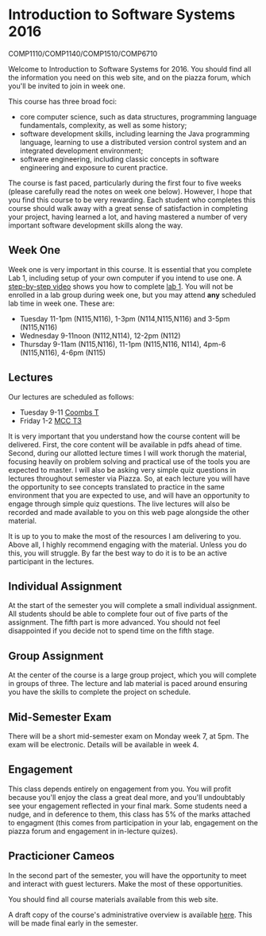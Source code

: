 # Introduction to Software Systems 2016 
COMP1110/COMP1140/COMP1510/COMP6710

Welcome to Introduction to Software Systems for 2016. You should find all the information you need on
this web site, and on the piazza forum, which you'll be invited to join in
week one.

This course has three broad foci:
- core computer science, such as data structures, programming language fundamentals, complexity, as well as some history;
- software development skills, including learning the Java programming language, learning to use a distributed version control system and an integrated development environment;
- software engineering, including classic concepts in software engineering and exposure to curent practice.

The course is fast paced, particularly during the first four to five weeks (please carefully read the notes on week one below). However, I hope that you find this course to be very rewarding. Each student who completes this course should walk away with a great sense of satisfaction in completing your project, having learned a lot, and having mastered a number of very important software development skills along the way.

## Week One

Week one is very important in this course. It is essential that you complete
Lab 1, including setup of your own computer if you intend to use one. A
[step-by-step video](https://gitlab.cecs.anu.edu.au/comp1110/comp1110/wikis/how-to-videos) shows you how to complete [lab 1](https://gitlab.cecs.anu.edu.au/comp1110/comp1110-labs/blob/master/src/comp1110/lab1/README.md).
You will not be enrolled in a lab group during week one, but you may attend **any**
scheduled lab time in week
one. These are:
- Tuesday 11-1pm (N115,N116), 1-3pm (N114,N115,N116) and 3-5pm (N115,N116)
- Wednesday 9-11noon (N112,N114), 12-2pm (N112)
- Thursday 9-11am (N115,N116), 11-1pm (N115,N116, N114), 4pm-6 (N115,N116), 4-6pm (N115)

## Lectures

Our lectures are scheduled as follows:
- Tuesday 9-11 [Coombs T](http://www.anu.edu.au/maps#show=11651)
- Friday 1-2 [MCC T3](http://www.anu.edu.au/maps#show=11415)

It is very important that you understand how the course content will be delivered.
First, the core content will be available in pdfs ahead of time. Second, during
our allotted lecture times I will work thorugh the material, focusing heavily on
problem solving and practical use of the tools you are expected to master. I will
also be asking very simple quiz questions in lectures throughout semester via
Piazza.  So,
at each lecture you will have the opportunity to see concepts translated to
practice in the same environment that you are expected to use, and will have an
opportunity to engage through simple quiz questions. The live
lectures will also be recorded and made available to you on this web page
alongside the other material.

It is up to you to make the most of the resources I am delivering to you.
Above all, I highly recommend engaging with the material. Unless you do this,
you will struggle. By far the best way to do it is to be an active participant
in the lectures.

## Individual Assignment

At the start of the semester you will complete a small individual assignment. All students should be able to complete four out of five parts of the assignment. The fifth part is more advanced. You should not feel disappointed if you decide not to spend time on the fifth stage.

## Group Assignment

At the center of the course is a large group project, which you will complete in groups of three. The lecture and lab material is paced around ensuring you have the skills to complete the project on schedule.

## Mid-Semester Exam

There will be a short mid-semester exam on Monday week 7, at 5pm.   The exam will be electronic.  Details will be available in week 4.

## Engagement

This class depends entirely on engagement from you.  You will profit because you'll
enjoy the class a great deal more, and you'll undoubtably see your engagement 
reflected in your final mark.   Some students need a nudge, and in deference to them,
this class has 5% of the marks attached to engagment (this comes from participation in your lab, engagement on the piazza
forum and engagement in in-lecture quizes).

## Practicioner Cameos

In the second part of the semester, you will have the opportunity to meet and interact with guest lecturers. Make the most of these opportunities.

You should find all course materials available from this web site.

A draft copy of the course's administrative overview is available [here](https://gitlab.cecs.anu.edu.au/comp1110/comp1110/wikis/assessment). This will be made final early in the semester.